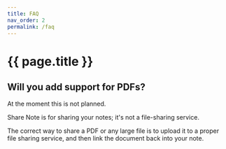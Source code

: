 ```yaml
---
title: FAQ
nav_order: 2
permalink: /faq
---
```

# {{ page.title }}

## Will you add support for PDFs?

At the moment this is not planned.

Share Note is for sharing your notes; it's not a file-sharing service.

The correct way to share a PDF or any large file is to upload it to a proper file sharing
service, and then link the document back into your note.

